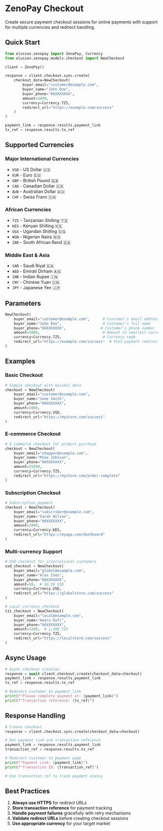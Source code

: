 # ZenoPay Checkout

Create secure payment checkout sessions for online payments with support for multiple currencies and redirect handling.

## Quick Start

```python
from elusion.zenopay import ZenoPay, Currency
from elusion.zenopay.models.checkout import NewCheckout

client = ZenoPay()

response = client.checkout.sync.create(
    checkout_data=NewCheckout(
        buyer_email="customer@example.com",
        buyer_name="John Doe",
        buyer_phone="06XXXXXXX",
        amount=1000,
        currency=Currency.TZS,
        redirect_url="https://example.com/success"
    )
)

payment_link = response.results.payment_link
tx_ref = response.results.tx_ref
```

## Supported Currencies

### Major International Currencies

- `USD` - US Dollar 🇺🇸
- `EUR` - Euro 🇪🇺
- `GBP` - British Pound 🇬🇧
- `CAD` - Canadian Dollar 🇨🇦
- `AUD` - Australian Dollar 🇦🇺
- `CHF` - Swiss Franc 🇨🇭

### African Currencies

- `TZS` - Tanzanian Shilling 🇹🇿
- `KES` - Kenyan Shilling 🇰🇪
- `UGX` - Ugandan Shilling 🇺🇬
- `NGN` - Nigerian Naira 🇳🇬
- `ZAR` - South African Rand 🇿🇦

### Middle East & Asia

- `SAR` - Saudi Riyal 🇸🇦
- `AED` - Emirati Dirham 🇦🇪
- `INR` - Indian Rupee 🇮🇳
- `CNY` - Chinese Yuan 🇨🇳
- `JPY` - Japanese Yen 🇯🇵

## Parameters

```python
NewCheckout(
    buyer_email="customer@example.com",      # Customer's email address
    buyer_name="John Doe",                   # Customer's full name
    buyer_phone="06XXXXXXX",                # Customer's phone number
    amount=1000,                             # Amount in smallest currency unit
    currency=Currency.TZS,                   # Currency code
    redirect_url="https://example.com/success"  # Post-payment redirect URL
)
```

## Examples

### Basic Checkout

```python
# Simple checkout with minimal data
checkout = NewCheckout(
    buyer_email="customer@example.com",
    buyer_name="Jane Smith",
    buyer_phone="06XXXXXXX",
    amount=5000,
    currency=Currency.USD,
    redirect_url="https://mystore.com/success"
)
```

### E-commerce Checkout

```python
# E-commerce checkout for product purchase
checkout = NewCheckout(
    buyer_email="shopper@example.com",
    buyer_name="Mike Johnson",
    buyer_phone="06XXXXXXX",
    amount=25000,
    currency=Currency.TZS,
    redirect_url="https://mystore.com/order-complete"
)
```

### Subscription Checkout

```python
# Subscription payment
checkout = NewCheckout(
    buyer_email="subscriber@example.com",
    buyer_name="Sarah Wilson",
    buyer_phone="06XXXXXXX",
    amount=2999,
    currency=Currency.KES,
    redirect_url="https://myapp.com/dashboard"
)
```

### Multi-currency Support

```python
# USD checkout for international customers
usd_checkout = NewCheckout(
    buyer_email="global@example.com",
    buyer_name="Alex Chen",
    buyer_phone="06XXXXXXX",
    amount=50,  # $0.50 USD
    currency=Currency.USD,
    redirect_url="https://globalstore.com/success"
)

# Local currency checkout
tzs_checkout = NewCheckout(
    buyer_email="local@example.com",
    buyer_name="Amara Kofi",
    buyer_phone="06XXXXXXX",
    amount=1200,  # 1,200 TZS
    currency=Currency.TZS,
    redirect_url="https://localstore.com/success"
)
```

## Async Usage

```python
# Async checkout creation
response = await client.checkout.create(checkout_data=checkout)
payment_link = response.results.payment_link
tx_ref = response.results.tx_ref

# Redirect customer to payment_link
print(f"Please complete payment at: {payment_link}")
print(f"Transaction reference: {tx_ref}")
```

## Response Handling

```python
# Create checkout
response = client.checkout.sync.create(checkout_data=checkout)

# Get payment link and transaction reference
payment_link = response.results.payment_link
transaction_ref = response.results.tx_ref

# Redirect customer to payment page
print(f"Payment Link: {payment_link}")
print(f"Transaction ID: {transaction_ref}")

# Use transaction_ref to track payment status
```

## Best Practices

1. **Always use HTTPS** for redirect URLs
2. **Store transaction reference** for payment tracking
3. **Handle payment failures** gracefully with retry mechanisms
4. **Validate redirect URLs** before creating checkout sessions
5. **Use appropriate currency** for your target market
